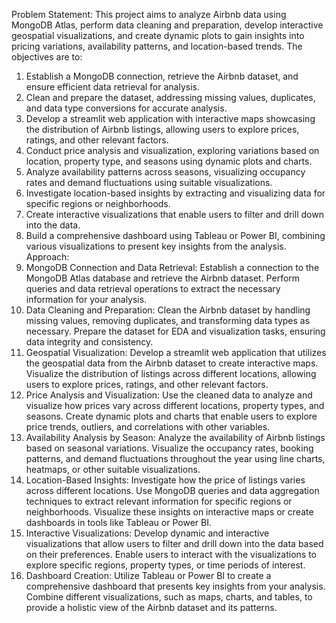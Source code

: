 Problem Statement:
This project aims to analyze Airbnb data using MongoDB Atlas, perform data cleaning 
and preparation, develop interactive geospatial visualizations, and create dynamic 
plots to gain insights into pricing variations, availability patterns, and location-based 
trends. The objectives are to:
1. Establish a MongoDB connection, retrieve the Airbnb dataset, and ensure 
efficient data retrieval for analysis.
2. Clean and prepare the dataset, addressing missing values, duplicates, and 
data type conversions for accurate analysis.
3. Develop a streamlit web application with interactive maps showcasing the 
distribution of Airbnb listings, allowing users to explore prices, ratings, and 
other relevant factors.
4. Conduct price analysis and visualization, exploring variations based on 
location, property type, and seasons using dynamic plots and charts.
5. Analyze availability patterns across seasons, visualizing occupancy rates and 
demand fluctuations using suitable visualizations.
6. Investigate location-based insights by extracting and visualizing data for 
specific regions or neighborhoods.
7. Create interactive visualizations that enable users to filter and drill down into 
the data.
8. Build a comprehensive dashboard using Tableau or Power BI, combining 
various visualizations to present key insights from the analysis.
Approach: 
1. MongoDB Connection and Data Retrieval: Establish a connection to the 
MongoDB Atlas database and retrieve the Airbnb dataset. Perform queries and 
data retrieval operations to extract the necessary information for your analysis.
2. Data Cleaning and Preparation: Clean the Airbnb dataset by handling 
missing values, removing duplicates, and transforming data types as 
necessary. Prepare the dataset for EDA and visualization tasks, ensuring data 
integrity and consistency.
3. Geospatial Visualization: Develop a streamlit web application that utilizes 
the geospatial data from the Airbnb dataset to create interactive maps. 
Visualize the distribution of listings across different locations, allowing users to 
explore prices, ratings, and other relevant factors.
4. Price Analysis and Visualization: Use the cleaned data to analyze and 
visualize how prices vary across different locations, property types, and 
seasons. Create dynamic plots and charts that enable users to explore price 
trends, outliers, and correlations with other variables.
5. Availability Analysis by Season: Analyze the availability of Airbnb listings 
based on seasonal variations. Visualize the occupancy rates, booking patterns, 
and demand fluctuations throughout the year using line charts, heatmaps, or 
other suitable visualizations.
6. Location-Based Insights: Investigate how the price of listings varies across 
different locations. Use MongoDB queries and data aggregation techniques to 
extract relevant information for specific regions or neighborhoods. Visualize 
these insights on interactive maps or create dashboards in tools like Tableau or 
Power BI.
7. Interactive Visualizations: Develop dynamic and interactive visualizations 
that allow users to filter and drill down into the data based on their preferences. 
Enable users to interact with the visualizations to explore specific regions, 
property types, or time periods of interest.
8. Dashboard Creation: Utilize Tableau or Power BI to create a 
comprehensive dashboard that presents key insights from your analysis. 
Combine different visualizations, such as maps, charts, and tables, to provide a 
holistic view of the Airbnb dataset and its patterns.
